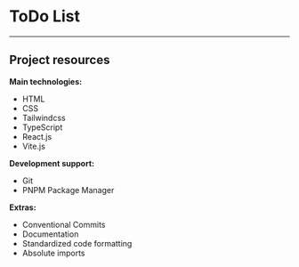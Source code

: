 # ToDo List

---

## Project resources

**Main technologies:**
- HTML
- CSS
- Tailwindcss
- TypeScript
- React.js
- Vite.js

**Development support:**
- Git
- PNPM Package Manager

**Extras:**
- Conventional Commits
- Documentation
- Standardized code formatting
- Absolute imports